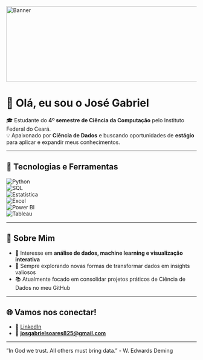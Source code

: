 <img src="https://external-preview.redd.it/Ja5R_a1FoMdmnoNp7zsq2dMpOAe9O9Hl_yUB4NKQ42k.jpg?auto=webp&s=de349b739d26a59c32f5ae5539f16c9e9c05bd29" alt=Banner width="800" height="200"/>

# 👋 Olá, eu sou o José Gabriel  

🎓 Estudante do **4º semestre de Ciência da Computação** pelo Instituto Federal do Ceará.  
💡 Apaixonado por **Ciência de Dados** e buscando oportunidades de **estágio** para aplicar e expandir meus conhecimentos.  

---

## 🚀 Tecnologias e Ferramentas
![Python](https://img.shields.io/badge/Python-3776AB?style=for-the-badge&logo=python&logoColor=white)  
![SQL](https://img.shields.io/badge/SQL-005C84?style=for-the-badge&logo=sqlite&logoColor=white)  
![Estatística](https://img.shields.io/badge/Estatística-4B0082?style=for-the-badge&logo=google-analytics&logoColor=white)  
![Excel](https://img.shields.io/badge/Excel-217346?style=for-the-badge&logo=microsoft-excel&logoColor=white)  
![Power BI](https://img.shields.io/badge/Power%20BI-F2C811?style=for-the-badge&logo=powerbi&logoColor=black)  
![Tableau](https://img.shields.io/badge/Tableau-E97627?style=for-the-badge&logo=tableau&logoColor=white)  

---

## 📌 Sobre Mim
- 🎯 Interesse em **análise de dados, machine learning e visualização interativa**  
- 🔎 Sempre explorando novas formas de transformar dados em insights valiosos  
- 📚 Atualmente focado em consolidar projetos práticos de Ciência de Dados no meu GitHub  

---

## 🌐 Vamos nos conectar!
- 💼 [LinkedIn](www.linkedin.com/in/josé-gabriel-soares-do-santos-73022833a)  
- 📧 **josgabrielsoares825@gmail.com**  

---

”In God we trust. All others must bring data.” - W. Edwards Deming 

  
